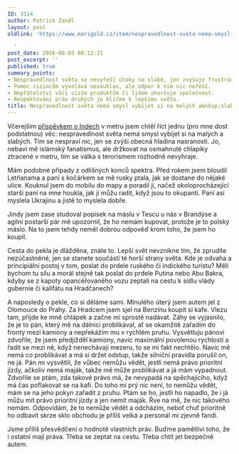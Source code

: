 ```yaml
---
ID: 3114
author: Patrick Zandl
layout: post
oldlink: 'https://www.marigold.cz/item/nespravedlnost-sveta-nema-smysl-vybijet-si-na-malych-a-slabych

  '
post_date: 2016-08-03 08:12:21
post_excerpt: ''
published: true
summary_points:
- Nespravedlnost světa se nevyřeší útoky na slabé, jen zvyšuje frustraci.
- Pomoc cizincům vyvolává nesouhlas, ale odpor k nim nic neřeší.
- Nepřátelství vůči cizím produktům či lidem zhoršuje společnost.
- Respektování práv druhých je klíčem k lepšímu světu.
title: Nespravedlnost světa nemá smysl vybíjet si na malých a&nbsp;slabých
---
```


Včerejším <a href="http://www.marigold.cz/item/indove-prestupujici-v-ladvi">příspěvkem o Indech</a> v metru jsem chtěl říct jednu (pro mne dost podstatnou) věc: nespravedlnost světa nemá smysl vybíjet si na malých a slabých. Tím se nespraví nic, jen se zvýší obecná hladina nasranosti. Jo, nebaví mě islámský fanatismus, ale držkovat na osmahnuté chlapíky ztracené v metru, tím se válka s terorismem rozhodně nevyhraje. 

Mám podobné případy z odlišných konců spektra. Před rokem jsem bloudil Letňanama a paní s kočárkem se mě rusky ptala, jak se dostane do nějaké ulice. Kouknul jsem do mobilu do mapy a poradil jí, načež okoloprocházející starší paní na mne houkla, jak jí můžu radit, když jsou to okupanti. Paní asi myslela Ukrajinu a jistě to myslela dobře. 

Jindy jsem zase studoval popisek na máslu v Tescu u nás v Brandýse a agilní postarší pár mě upozornil, že ho nemám kupovat, protože je to polský máslo. Na to jsem tehdy neměl dobrou odpověď krom toho, že jsem ho koupil. 

Cesta do pekla je dlážděna, znáte to. Lepší svět nevznikne tím, že zprudíte nezúčastněné, jen se stanete součástí té horší strany světa. Kde je odvaha a principiální postoj v tom, poslat do prdele ruského či indického turistu? Měli bychom tu sílu a morál stejně tak poslat do prdele Putina nebo Abu Bakra, kdyby se z kapoty opancéřovaného vozu zeptali na cestu k sídlu vlády gubernie či kalifátu na Hradčanech? 

A naposledy o pekle, co si děláme sami. Minulého úterý jsem autem jel z Olomouce do Prahy. Za Hradcem jsem sjel na Benzinu koupit si kafe. Vlezu tam, přijde ke mně chlápek a začne mi sprostě nadávat. Záhy se vyjasnilo, že je to pán, který mě na dálnici problikával, ať se okamžitě zařadím do fronty mezi kamiony a nepřekážím mu v rychlém pruhu. Vysvětluju pánovi zdvořile, že jsem předjížděl kamiony, navíc maximální povolenou rychlostí a řadit se mezi ně, když nenechávají mezeru, to se mi fakt nechtělo. Navíc mě nemá co problikávat a má si držet odstup, takže silniční pravidla porušil on, ne já. Pán mi vysvětlil, že vůbec nemůžu vědět, jestli nemá právo prioritní jízdy, ačkoliv nemá maják, takže mě může problikávat a já mám vypadnout. Zdvořile se ptám, zda takové právo má, že nevypadá na spěchajícího, když má čas poflakovat se na kafi. Do toho mi prý nic není, to nemůžu vědět, mám se na jeho pokyn zařadit z pruhu. Ptám se ho, jestli ho napadlo, že i já můžu mít právo prioritní jízdy a jen nemít maják. Řve na mě, že nic takového nemám. Odpovídám, že to nemůže vědět a odcházím, neboť chuť prioritně ho odbavit skrze sklo obchodu je příliš velká a personál mi zjevně fandí. 

Jsme příliš přesvědčeni o hodnotě vlastních práv. Buďme pamětlivi toho, že i ostatní mají práva. Třeba se zeptat na cestu. Třeba chtít jet bezpečně autem.